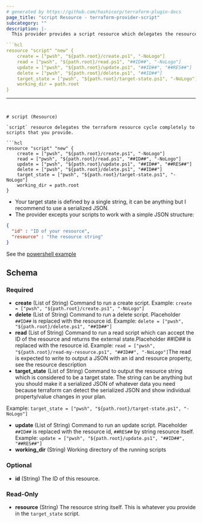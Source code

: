 ```yaml
---
# generated by https://github.com/hashicorp/terraform-plugin-docs
page_title: "script Resource - terraform-provider-script"
subcategory: ""
description: |-
  This provider provides a script resource which delegates the resource cycle completely to CRUD scripts that you provide.

```hcl
resource "script" "new" {
    create = ["pwsh", "${path.root}/create.ps1", "-NoLogo"]
    read = ["pwsh", "${path.root}/read.ps1", "##ID##", "-NoLogo"]
    update = ["pwsh", "${path.root}/update.ps1", "##ID##", "##RES##"]
    delete = ["pwsh", "${path.root}/delete.ps1", "##ID##"]
    target_state = ["pwsh", "${path.root}/target-state.ps1", "-NoLogo"]
    working_dir = path.root
}
```
---
```


# script (Resource)

`script` resource delegates the terraform resource cycle completely to scripts that you provide.

```hcl
resource "script" "new" {
    create = ["pwsh", "${path.root}/create.ps1", "-NoLogo"]
    read = ["pwsh", "${path.root}/read.ps1", "##ID##", "-NoLogo"]
    update = ["pwsh", "${path.root}/update.ps1", "##ID##", "##RES##"]
    delete = ["pwsh", "${path.root}/delete.ps1", "##ID##"]
    target_state = ["pwsh", "${path.root}/target-state.ps1", "-NoLogo"]
    working_dir = path.root
}
```

- Your target state is defined by a single string, it can be anything but I recommend to use a serialized JSON.
- The provider excepts your scripts to work with a simple JSON structure:

```json
{ 
  "id" : "ID of your resource", 
  "resource" : "the resource string" 
}
```

See the [powershell example](https://github.com/czmirek/terraform-provider-script/tree/main/examples)

## Schema

### Required

- **create** (List of String) Command to run a create script. Example: `create = ["pwsh", "${path.root}/create.ps1", "-NoLogo"]`
- **delete** (List of String) Command to run a delete script. Placeholder `##ID##` is replaced with the resource id. Example: `delete = ["pwsh", "${path.root}/delete.ps1", "##ID##"]`
- **read** (List of String) Command to run a read script which can accept the ID of the resource and returns the external state.Placeholder ##ID## is replaced with the resource id. Example: `read = ["pwsh", "${path.root}/read-my-resource.ps1", "##ID##", "-NoLogo"]`The read is expected to write to output a JSON with an id and resource property, see the resource description
- **target_state** (List of String) Command to output the resource string which is considered to be a target state.
The string can be anything but you should make it a serialized JSON of whatever data you need
because terraform can detect the serialized JSON and show individual property/value changes in your plan.

Example: `target_state = ["pwsh", "${path.root}/target-state.ps1", "-NoLogo"]`
- **update** (List of String) Command to run an update script.
Placeholder `##ID##` is replaced with the resource id, `##RES##` by string resource itself.
Example: `update = ["pwsh", "${path.root}/update.ps1", "##ID##", "##RES##"]`
- **working_dir** (String) Working directory of the running scripts

### Optional

- **id** (String) The ID of this resource.

### Read-Only

- **resource** (String) The resource string itself. This is whatever you provide in the `target_state` script.


